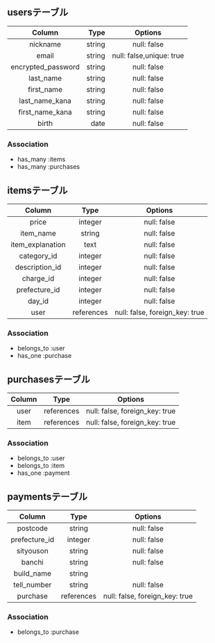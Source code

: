 ## usersテーブル

| Column             | Type        | Options                  |
|:------------------:|------------:|:------------------------:|
| nickname           | string      | null: false              |
| email              | string      | null: false,unique: true |
| encrypted_password | string      | null: false              |
| last_name          | string      | null: false              |
| first_name         | string      | null: false              |
| last_name_kana     | string      | null: false              |
| first_name_kana    | string      | null: false              |
| birth              | date        | null: false              |

### Association
- has_many :items
- has_many :purchases

## itemsテーブル

| Column            | Type        | Options                        |
|:-----------------:|:-----------:|:------------------------------:|
| price             | integer     | null: false                    |
| item_name         | string      | null: false                    |
| item_explanation  | text        | null: false                    |            
| category_id       | integer     | null: false                    |
| description_id    | integer     | null: false                    |
| charge_id         | integer     | null: false                    |
| prefecture_id     | integer     | null: false                    |
| day_id            | integer     | null: false                    |
| user              | references  | null: false, foreign_key: true |

### Association
- belongs_to :user
- has_one   :purchase

## purchasesテーブル

| Column            | Type          | Options                        |
|:-----------------:|:-------------:|:------------------------------:|
| user              | references    | null: false, foreign_key: true |
| item              | references    | null: false, foreign_key: true |

### Association
- belongs_to :user
- belongs_to :item
- has_one   :payment

## paymentsテーブル

| Column            | Type          | Options                        |
|:-----------------:|:-------------:|:------------------------------:|
| postcode          | string        | null: false                    |
| prefecture_id     | integer       | null: false                    |
| sityouson         | string        | null: false                    |
| banchi            | string        | null: false                    |
| build_name        | string        |                                |
| tell_number       | string        | null: false                    |
| purchase          | references    | null: false, foreign_key: true |


### Association
- belongs_to :purchase